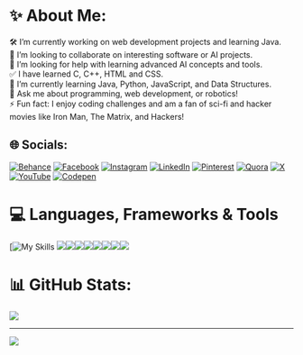 # ✨ About Me:
🛠️ I’m currently working on web development projects and learning Java.<br>🤝 I’m looking to collaborate on interesting software or AI projects.<br>🙏 I’m looking for help with learning advanced AI concepts and tools.<br>✅ I have learned C, C++, HTML and  CSS.<br>🌱 I’m currently learning Java, Python, JavaScript, and Data Structures.<br>💬 Ask me about programming, web development, or robotics!<br>⚡ Fun fact: I enjoy coding challenges and am a fan of sci-fi and hacker movies like Iron Man, The Matrix, and Hackers!


## 🌐 Socials:
[![Behance](https://img.shields.io/badge/Behance-1769ff?logo=behance&logoColor=white)](https://behance.net/armanhossen41) [![Facebook](https://img.shields.io/badge/Facebook-%231877F2.svg?logo=Facebook&logoColor=white)](https://facebook.com/i.am.ahrn) [![Instagram](https://img.shields.io/badge/Instagram-%23E4405F.svg?logo=Instagram&logoColor=white)](https://instagram.com/i.am.ahrn) [![LinkedIn](https://img.shields.io/badge/LinkedIn-%230077B5.svg?logo=linkedin&logoColor=white)](https://linkedin.com/in/armanhossen-dev) [![Pinterest](https://img.shields.io/badge/Pinterest-%23E60023.svg?logo=Pinterest&logoColor=white)](https://pinterest.com/armanhossen_dev) [![Quora](https://img.shields.io/badge/Quora-%23B92B27.svg?logo=Quora&logoColor=white)](https://quora.com/profile/Arman-Hossen-189) [![X](https://img.shields.io/badge/X-black.svg?logo=X&logoColor=white)](https://x.com/i_am_ahrn) [![YouTube](https://img.shields.io/badge/YouTube-%23FF0000.svg?logo=YouTube&logoColor=white)](https://youtube.com/@ArmanHossenOfficial) [![Codepen](https://img.shields.io/badge/Codepen-000000?style=for-the-badge&logo=codepen&logoColor=white)](https://codepen.io/Arman-Hossen-Ripon) 


# 💻 Languages, Frameworks & Tools 
[![My Skills](https://skillicons.dev/icons?i=c,cpp,py,pycharm,java,idea,vscode,js,html,css,figma,ps,au,pr,github,linux,windows,apple,powershell)
![](https://img.shields.io/badge/vercel-%23000000.svg?style=for-the-badge&logo=vercel&logoColor=white)![](https://img.shields.io/badge/Sublime%20Text-%23575757.svg?logo=sublime-text&logoColor=important)![](https://img.shields.io/badge/ChatGPT-74aa9c?logo=openai&logoColor=white)![](https://img.shields.io/badge/Google%20Gemini-886FBF?logo=googlegemini&logoColor=fff)![](https://img.shields.io/badge/Brave-FB542B?logo=Brave&logoColor=white)![](https://img.shields.io/badge/Tor-7D4698?logo=Tor-Browser&logoColor=white)![](https://img.shields.io/badge/Canva-%2300C4CC.svg?&logo=Canva&logoColor=white)![](https://img.shields.io/badge/DuckDuckGo-FF5722?logo=duckduckgo&logoColor=white)


# 📊 GitHub Stats:
![](https://github-readme-stats.vercel.app/api/top-langs/?username=armanhossen-dev&theme=dark&hide_border=false&include_all_commits=true&count_private=true&layout=compact)

---
[![](https://visitcount.itsvg.in/api?id=armanhossen-dev&icon=4&color=1)](https://visitcount.itsvg.in)

<!-- Proudly created with GPRM ( https://gprm.itsvg.in ) -->
